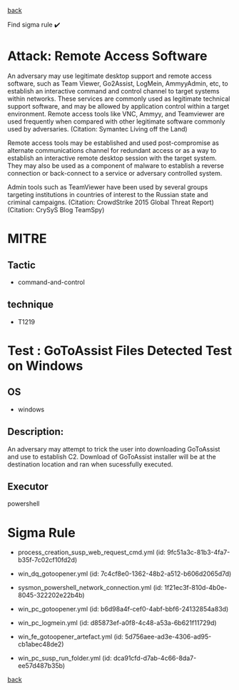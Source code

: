 
[back](../index.md)

Find sigma rule :heavy_check_mark: 

# Attack: Remote Access Software 

An adversary may use legitimate desktop support and remote access software, such as Team Viewer, Go2Assist, LogMein, AmmyyAdmin, etc, to establish an interactive command and control channel to target systems within networks. These services are commonly used as legitimate technical support software, and may be allowed by application control within a target environment. Remote access tools like VNC, Ammyy, and Teamviewer are used frequently when compared with other legitimate software commonly used by adversaries. (Citation: Symantec Living off the Land)

Remote access tools may be established and used post-compromise as alternate communications channel for redundant access or as a way to establish an interactive remote desktop session with the target system. They may also be used as a component of malware to establish a reverse connection or back-connect to a service or adversary controlled system.

Admin tools such as TeamViewer have been used by several groups targeting institutions in countries of interest to the Russian state and criminal campaigns. (Citation: CrowdStrike 2015 Global Threat Report) (Citation: CrySyS Blog TeamSpy)

# MITRE
## Tactic
  - command-and-control


## technique
  - T1219


# Test : GoToAssist Files Detected Test on Windows
## OS
  - windows


## Description:
An adversary may attempt to trick the user into downloading GoToAssist and use to establish C2. Download of GoToAssist installer will be at the destination location and ran when sucessfully executed.


## Executor
powershell

# Sigma Rule
 - process_creation_susp_web_request_cmd.yml (id: 9fc51a3c-81b3-4fa7-b35f-7c02cf10fd2d)

 - win_dq_gotoopener.yml (id: 7c4cf8e0-1362-48b2-a512-b606d2065d7d)

 - sysmon_powershell_network_connection.yml (id: 1f21ec3f-810d-4b0e-8045-322202e22b4b)

 - win_pc_gotoopener.yml (id: b6d98a4f-cef0-4abf-bbf6-24132854a83d)

 - win_pc_logmein.yml (id: d85873ef-a0f8-4c48-a53a-6b621f11729d)

 - win_fe_gotoopener_artefact.yml (id: 5d756aee-ad3e-4306-ad95-cb1abec48de2)

 - win_pc_susp_run_folder.yml (id: dca91cfd-d7ab-4c66-8da7-ee57d487b35b)



[back](../index.md)
